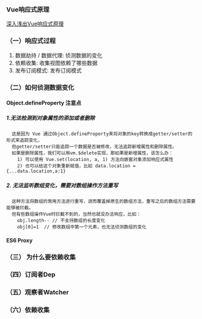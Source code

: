### Vue响应式原理

[深入浅出Vue响应式原理](https://github.com/ljianshu/Blog/issues/70)


### （一）响应式过程

  1) 数据劫持 / 数据代理: 侦测数据的变化
  2) 依赖收集: 收集视图依赖了哪些数据
  3) 发布订阅模式: 发布订阅模式

### （二）如何侦测数据变化

#### Object.defineProperty 注意点

  ##### 1.无法检测到对象属性的添加或者删除
      这是因为 Vue 通过Object.defineProperty来将对象的key转换成getter/setter的形式来追踪变化，
      但getter/setter只能追踪一个数据是否被修改，无法追踪新增属性和删除属性。
      如果是删除属性，我们可以用vm.$delete实现，那如果是新增属性，该怎么办：
        1) 可以使用 Vue.set(location, a, 1) 方法向嵌套对象添加响应式属性
        2) 也可以给这个对象重新赋值，比如 data.location = {...data.location,a:1}

  ##### 2. 无法监听数组变化，需要对数组操作方法重写
      这种方法将数组的常用方法进行重写，进而覆盖掉原生的数组方法，重写之后的数组方法需要能够被拦截。
      但有些数组操作Vue时拦截不到的，当然也就没办法响应，比如：
        obj.length-- // 不支持数组的长度变化
        obj[0]=1  // 修改数组中第一个元素，也无法侦测数组的变化

#### ES6 Proxy

### （三） 为什么要依赖收集

### （四）订阅者Dep

### （五）观察者Watcher

### （六）依赖收集

  
